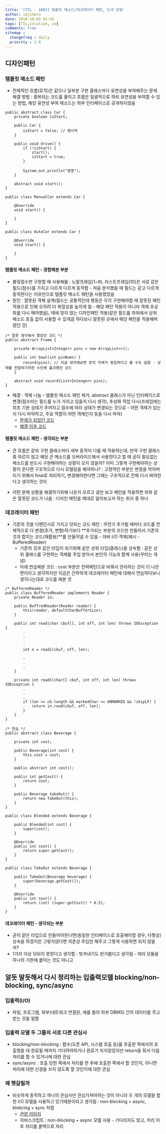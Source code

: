 ```yaml
---
title: '[TIL - 1002] 템플릿 메소드/데코레이터 패턴, I/O 모델'
author: imjinbro
date: 2018-10-03 01:45
tags: [TIL,solution, io]
comments: true
sitemap :
  changefreq : daily
  priority : 1.0
---
```


## 디자인패턴
### 템플릿 메소드 패턴
* 전체적인 흐름(로직)은 같으나 일부분 구현 클래스마다 유연성을 부여해주는 문제 해결 방법 : 중복되는 코드를 줄이고 흐름은 일괄적으로 하되 유연성을 부여할 수 있는 방법, 해당 유연성 부여 메소드는 외부 인터페이스로 공개하지않음
    
~~~
public abstract class Car {
    private boolean isStart;

    public Car {
        isStart = false; // 명시적
    }

    public void drive() {
        if (!isStart) {
            start();
            isStart = true;
        }

        System.out.println("붕붕");
    }

    abstract void start();
}

public class ManualCar extends Car {
    
    @Override
    void start() {

    }
}

public class AutoCar extends Car {

    @Override
    void start() {
      
    }
}
~~~
  
#### 템플릿 메소드 패턴 - 경험해본 부분
* 볼링점수판 구현할 때 사용해봄 : 노말프레임(1~9), 라스트프레임(10)은 서로 같은 필드(점수)를 가지고 다르게 다르게 동작함 - 처음 분석했을 때 필드는 같고 다르게 동작한다는 이유만으로 템플릿 메소드 패턴을 사용했었음  
* 원인 : 잘못된 객체 설계(필드는 공통적인데 행동은 각각 구현해야할 때 잘못된 패턴 적용으로 인해 오히려 더 복잡성을 높이게 됨 - 해당 패턴 적용이 아니라 객체 추상화를 다시 해야했음), 때에 맞지 않는 디자인패턴 적용(같은 필드를 하위에서 상위 메소드 호출 없이 사용할 수 있게끔 하다보니 잘못된 곳에서 해당 패턴을 적용해버렸던 것)

~~~
/* 잘못 생각해서 짰었던 코드 */
public abstract Frame {
    
    private ArrayList<Integer> pins = new ArrayList<>();

    public int bowl(int pinNums) {
        record(pins); // 지금 생각해보면 로직 자체가 동일하다고 볼 수도 없음 - 상태를 전달하기위한 수단에 불과했던 코드
    }

    abstract void record(List<Intenger> pins);
}
~~~
  
* 해결 : 객체 나눔 - 템플릿 메소드 패턴 제거, abstract 클래스가 아닌 인터페이스로 변경(점수라는 필드를 누가 가지고 있을지 다시 생각), 추상화 작업 다시(프레임에는 최초 기본 상태가 주어지고 점수에 따라 상태가 변경되는 것으로 - 어떤 객체가 있는지 다시 파악하고, 주요 역할이 어떤 객체인지 등을 다시 파악)
  * [문제가 되었던 코드](https://github.com/code-squad/java-bowling/pull/71/files#diff-b773df79206ddc077eefad43bc7e4de0)
  * [해결 이후 코드](https://github.com/imjinbro/java-bowling/commit/969ac955782022b36218c49c4289cbc9d35c44de)
  
#### 템플릿 메소드 패턴 - 생각되는 부분
* 큰 흐름은 같되 구현 클래스마다 세부 동작이 다를 때 적용하는데, 만약 구현 클래스 중 따르지 않고 해당 큰 메소드를 오버라이드해서 사용한다고 할 때 굳이 필요없는 메소드를 반드시 구현해야하는 상황이 오지 않을까? 이미 그렇게 구현해야하는 상황이 온다면 구조적으로 다시 모델링을 해야하나? : 고정적인 부분은 변경을 막아버리기 위해서 final로 처리하기, 변경해야한다면 그때는 구조적으로 전체 다시 짜야한다고 생각하는 것이

* 어떤 문제 상황을 해결하기위해 나온지 모르고 겉만 보고 패턴을 적용하면 위와 같은 잘못된 코드가 나옴 : 디자인 패턴을 제대로 알아보고자 하는 취지 중 하나
  
### 데코레이터 패턴
* 기존의 것을 디펜던시로 가지고 덧되는 코드 패턴 : 무언가 추가될 때마다 코드를 전체적으로 다 변경(추가, 변형)하기보다 **추가되는 부분의 코드만 만들어서 기존의 것과 합치는 코드(재활용)**를 만들어낼 수 있음 - 자바 I/O 객체(예시 - BufferedReader)
  * 기존의 것과 같은 타입이 되기위해 같은 상위 타입(클래스)을 상속함 : 같은 상위 클래스를 구현하는 객체를 주입 받아서 본인의 기능과 함께 사용(꾸미는 개념)
  * 아래 연습해본 코드 : cost 부분은 전략패턴으로 바꿔서 관리하는 것이 더 나은 편이라고 생각하지만 지금은 간략하게 데코레이터 패턴에 대해서 연습하다보니 생각나는대로 코드를 짜본 것
  
~~~
/* BufferedReader */
public class BufferedReader implements Reader {
    private Reader in;

    public BuffredReader(Reader reader) {
        this(reader, defaultCharBufferSize);
    }

    public int read(char cbuf[], int off, int len) throws IOException {
        .
        .
        .

        int n = read1(cbuf, off, len);

        .
        .
        .        
    }

    private int read1(char[] cbuf, int off, int len) throws IOException {
        .
        .
        .
        if (len >= cb.length && markedChar <= UNMARKED && !skipLF) {
            return in.read(cbuf, off, len);
        }
    }
}

/* 연습 */
public abstract class Beverage {

    private int cost;

    public Beverage(int cost) {
        this.cost = cost;
    }

    public abstract int cost();

    public int getCost() {
        return cost;
    }

    public Beverage takeOut() {
        return new TakeOut(this);
    }
}

public class Blended extends Beverage {

    public Blended(int cost) {
        super(cost);
    }

    @Override
    public int cost() {
        return super.getCost();
    }
}

public class TakeOut extends Beverage {

    public TakeOut(Beverage beverage) {
        super(beverage.getCost());
    }

    @Override
    public int cost() {
        return (int) (super.getCost() * 0.5);
    }
}
~~~
  
#### 데코레이터 패턴 - 생각되는 부분
* 굳이 걑은 타입으로 만들어야한다면(동일한 인터페이스로 호출해야할 경우, 다형성) 상속을 하겠지만 그렇지않다면 의존성 주입만 해주고 그렇게 사용하면 되지 않을까?
* 1가지 이상 덧되지 못한다고 생각함 : 벗겨내기도 번거롭다고 생각됨 - 여러 모듈을 하나의 기판에 붙이는 것도 아니고
  
## 알듯 말듯해서 다시 정리하는 입출력모델 blocking/non-blocking, sync/async
### 입출력(I/O)
* 파일, 프로그램, 외부(네트워크 연결된, 예를 들어 외부 DBMS) 간의 데이터를 주고 받는 것을 말함
  
### 입출력 모델 두 그룹의 서로 다른 관심사
* blocking/non-blocking : 함수(오픈 API, 시스템 호출 등)를 호출한 쪽에서의 호출했을 대 완료될 때까지 기다려야하거나 완료가 되지않았지만 return을 줘서 다음 처리를 할 수 있거나에 대한 관심
* sync/async : 호출 당한 쪽에서 처리를 한 후에 호출한 쪽에서 할 것인지, 아니면 처리에 대한 신경을 쓰지 않도록 할 것인지에 대한 관심

### 왜 헷갈릴까
* 비슷하게 동작하고 하나의 관심사만 관심가져야하는 것이 아니라 두 개의 모델을 합한 I/O 모델을 사용하고 있기때문이라고 생각됨 : non-blocking + async, blokcing + sync 처럼
  * [관련 이미지](https://goo.gl/LF97Wi)
  * 자바스크립트 : non-blocking + async 모델 사용 - 기다리지도 않고, 처리 이후 처리를 콜백으로 처리
